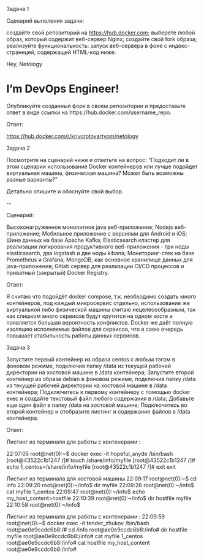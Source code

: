 Задача 1

Сценарий выполения задачи:

создайте свой репозиторий на https://hub.docker.com;
выберете любой образ, который содержит веб-сервер Nginx;
создайте свой fork образа;
реализуйте функциональность: запуск веб-сервера в фоне с индекс-страницей, содержащей HTML-код ниже:
<html>
<head>
Hey, Netology
</head>
<body>
<h1>I’m DevOps Engineer!</h1>
</body>
</html>
Опубликуйте созданный форк в своем репозитории и предоставьте ответ в виде ссылки на https://hub.docker.com/username_repo.

Ответ:

https://hub.docker.com/r/krivorotovartyom/netology

Задача 2

Посмотрите на сценарий ниже и ответьте на вопрос: "Подходит ли в этом сценарии использование Docker контейнеров или лучше подойдет виртуальная машина, физическая машина? Может быть возможны разные варианты?"

Детально опишите и обоснуйте свой выбор.

--

Сценарий:

Высоконагруженное монолитное java веб-приложение;
Nodejs веб-приложение;
Мобильное приложение c версиями для Android и iOS;
Шина данных на базе Apache Kafka;
Elasticsearch кластер для реализации логирования продуктивного веб-приложения - три ноды elasticsearch, два logstash и две ноды kibana;
Мониторинг-стек на базе Prometheus и Grafana;
MongoDB, как основное хранилище данных для java-приложения;
Gitlab сервер для реализации CI/CD процессов и приватный (закрытый) Docker Registry.

Ответ:

Я считаю что подойдёт docker compose, т.к. необходимо создать много контейнеров, под каждый микросервис отдельно, использование же виртуальной либо физической машины считаю нецелесообразным, так как слишком много сервисов будут крутится на одном хосте и появляется большая вероятность конфликтов. Docker же даёт полную изоляцию исполняемых файлов для сервисов, что в совю очередь повышает стабильность работы данных сервисов.

Задача 3

Запустите первый контейнер из образа centos c любым тэгом в фоновом режиме, подключив папку /data из текущей рабочей директории на хостовой машине в /data контейнера;
Запустите второй контейнер из образа debian в фоновом режиме, подключив папку /data из текущей рабочей директории на хостовой машине в /data контейнера;
Подключитесь к первому контейнеру с помощью docker exec и создайте текстовый файл любого содержания в /data;
Добавьте еще один файл в папку /data на хостовой машине;
Подключитесь во второй контейнер и отобразите листинг и содержание файлов в /data контейнера.

Ответ: 

 Листинг из терминаля для  работы с контенерами :
 
22:07:05 root@net(0):~$ docker exec -it hopeful_snyde /bin/bash
[root@43522c1b1247  /]# touch /share/info/myfile
[root@43522c1b1247  /]# echo 1_centos>/share/info/myfile
[root@43522c1b1247  /]# exit
exit

Листинг из терминала для хостовой машины
22:09:17 root@net(0):~$ cd info
22:09:20 root@net(0):~/info$ dir
myfile
22:09:26 root@net(0):~/info$ cat myfile
1_centos
22:09:47 root@net(0):~/info$ echo my_host_content>hostfile
22:10:39 root@net(0):~/info$ dir
hostfile  myfile
22:10:58 root@net(0):~/info$ 


Листинг из терминаля для  работы с контенерами :
22:09:59 root@net(0):~$ docker exec -it tender_zhukov /bin/bash
root@ae0e9ccdc6b8:/# cd /info
root@ae0e9ccdc6b8:/info# dir
hostfile  myfile
root@ae0e9ccdc6b8:/info# cat myfile
1_centos
root@ae0e9ccdc6b8:/info# cat hostfile
my_host_content
root@ae0e9ccdc6b8:/info# 